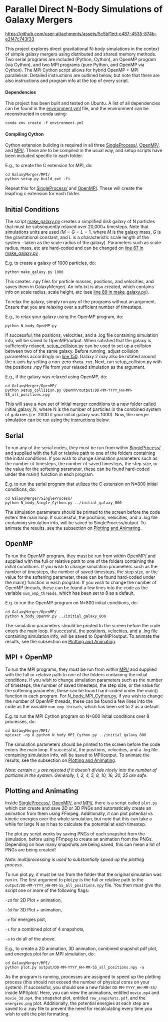 # Parallel Direct N-Body Simulations of Galaxy Mergers 



https://github.com/user-attachments/assets/5c5bf1ed-c487-4535-874b-e2f47c743f33



This project explores direct gravitational N-body simulations in the context of simple galaxy mergers using distributed and shared memory methods. Two serial programs are included (Python, Cython), an OpenMP program (via Cython), and two MPI programs (pure Python, and OpenMP via Cython). The MPI Cython script allows for hybrid OpenMP + MPI parallelism. Detailed instructions are outlined below, but note that there are also instructions and program info at the top of every script.


#### Dependencies
This project has been built and tested on Ubuntu. A list of all dependencies can be found in the [environment.yml](environment.yml) file, and the environment can be reconstructed in conda using:
```
conda env create -f environment.yml
```

#### Compiling Cython 
Cython extension building is required in all three [SingleProcess/](SingleProcess), [OpenMP/](OpenMP), and [MPI/](MPI). These are to be compiled in the usual way, and setup scripts have been included specific to each folder. 

E.g., to create the C extension for MPI, do:
```
cd GalaxyMerger/MPI/
python setup.py build_ext -fi
```
Repeat this for [SingleProcess/](SingleProcess) and [OpenMP/](OpenMP). These will create the leapfrog.c extension for each folder.

## Initial Conditions ## 

The script [make_galaxy.py](make_galaxy.py) creates a simplified disk galaxy of N particles that must be subsequently relaxed over 20,000+ timesteps. Note that simulations units are used ($M=G=L=1$, where $M$ is the galaxy mass, $G$ is the gravitational constant, and $L$ is a characteristic scale length of the system - taken as the scale radius of the galaxy). Parameters such as scale radius, mass, etc are hard-coded and can be changed on [line 67 in make_galaxy.py](https://github.com/CorboPy/GalaxyMerger/blob/7daefc3bddd869114ff9f2b590eb10de0b169fad/make_galaxy.py#L67) 

E.g. to create a galaxy of 1000 particles, do:

```
python make_galaxy.py 1000
```

This creates .npy files for particle masses, positions, and velocities, and saves them in GalaxyMerger/. An info.txt is also created, which contains info on scale radius, scale height, etc (see [line 89 in make_galaxy.py](https://github.com/CorboPy/GalaxyMerger/blob/7daefc3bddd869114ff9f2b590eb10de0b169fad/make_galaxy.py#L89)).

To relax the galaxy, simply run any of the programs without an argument. Ensure that you are relaxing over a sufficient number of timesteps.

E.g., to relax your galaxy using the OpenMP program, do:

```
python N_body_OpenMP.py
```

If successful, the positions, velocities, and a .log file containing simulation info, will be saved to OpenMP/output.
When satisfied that the galaxy is sufficiently relaxed, [setup_collision.py](setup_collision.py) can be used to set up a collision between two of the same galaxy. Before running, adjust collision parameters accordingly on [line 150](https://github.com/CorboPy/GalaxyMerger/blob/7daefc3bddd869114ff9f2b590eb10de0b169fad/setup_collision.py#L151). Galaxy 2 may also be rotated around the x-axis by setting a non-zero ```theta_rot```.
Next, run setup_collision.py with the positions .npy file from your relaxed simulation as the argument.

E.g., if the galaxy was relaxed using OpenMP, do:

```
cd GalaxyMerger/OpenMP/
python setup_collision.py OpenMP/output/DD-MM-YYYY_HH-MM-SS_all_positions.npy
```

This will save a new set of initial merger conditions to a new folder called initial_galaxy_N, where N is the number of particles in the combined system of galaxies (i.e. 2000 if your initial galaxy was 1000).
Now, the merger simulation can be run using the instructions below.

## Serial 
To run any of the serial codes, they must be run from within [SingleProcess/](SingleProcess) and supplied with the full or relative path to one of the folders containing the initial conditions. If you wish to change simulation parameters such as the number of timesteps, the number of saved timesteps, the step size, or the value for the softening parameter, these can be found hard-coded under the main() function in each program.

E.g. to run the serial program that utilizes the C extension on N=800 initial conditions, do:

```
cd GalaxyMerger/SingleProcess/
python N_body_Single_Cython.py ../initial_galaxy_800
```

The simulation parameters should be printed to the screen before the code enters the main loop. If successful, the positions, velocities, and a .log file containing simulation info, will be saved to SingleProcess/output. To animate the results, see the subsection on [Plotting and Animating](#plotting-and-animating).

## OpenMP 
To run the OpenMP program, they must be run from within [OpenMP/](OpenMP) and supplied with the full or relative path to one of the folders containing the initial conditions. If you wish to change simulation parameters such as the number of timesteps, the number of saved timesteps, the step size, or the value for the softening parameter, these can be found hard-coded under the main() function in each program. If you wish to change the number of OpenMP threads, these can be found a few lines into the code as the variable ```num_omp_threads```, which has been set to 8 as a default.

E.g. to run the OpenMP program on N=800 initial conditions, do:

```
cd GalaxyMerger/OpenMP/
python N_body_OpenMP.py ../initial_galaxy_800
```

The simulation parameters should be printed to the screen before the code enters the main loop. If successful, the positions, velocities, and a .log file containing simulation info, will be saved to OpenMP/output. To animate the results, see the subsection on [Plotting and Animating](#plotting-and-animating).

## MPI + OpenMP 
To run the MPI programs, they must be run from within [MPI/](MPI) and supplied with the full or relative path to one of the folders containing the initial conditions. If you wish to change simulation parameters such as the number of timesteps, the number of saved timesteps, the step size, or the value for the softening parameter, these can be found hard-coded under the main() function in each program. For [N_body_MPI_Cython.py](MPI/N_body_MPI_Cython.py), if you wish to change the number of OpenMP threads, these can be found a few lines into the code as the variable ```num_omp_threads```, which has been set to 2 as a default.

E.g. to run the MPI Cython program on N=800 initial conditions over 8 processes, do:

```
cd GalaxyMerger/MPI/
mpiexec -np 8 python N_body_MPI_Cython.py ../initial_galaxy_800
```

The simulation parameters should be printed to the screen before the code enters the main loop. If successful, the positions, velocities, and a .log file containing simulation info, will be saved to MPI/output. To animate the results, see the subsection on [Plotting and Animating](#plotting-and-animating).

*Note: certain ```n_p``` are rejected if it doesn't divide nicely into the number of particles in the system. Generally, 1, 2, 4, 5, 8, 10, 16, 20, 25 are safe.*

## Plotting and Animating
Inside [SingleProcess/](SingleProcess), [OpenMP/](OpenMP), and [MPI/](MPI), there is a script called ```plot.py``` which can create and save 2D or 3D PNGs and automatically create an animation from them using FFmpeg. Additionally, it can plot potential vs kinetic energies over the whole simulation, but note that this can take a while for large N as it has to calculate the potential at each timestep.

The plot.py script works by saving PNGs of each snapshot from the simulation, before using FFmpeg to create an animation from the PNGs. Depending on how many snapshots are being saved, this can mean a lot of PNGs are being created!

*Note: multiprocessing is used to substantially speed up the plotting process.*

To run plot.py, it must be ran from the folder that the original simulation was run in. The first argument to plot.py is the full or relative path to the ```output/DD-MM-YYYY_HH-MM-SS_all_positions.npy``` file. You then must give the script one or more of the following flags:

```-2d``` for 2D Plot + animation, 

```-3d``` for 3D Plot + animation, 

```-e``` for energies plot, 

```-s``` for a combined plot of 4 snapshots, 

```-a``` to do all of the above.

E.g., to create a 2D animation, 3D animation, combined snapshot pdf plot, and energies plot for an MPI simulation, do:

```
cd GalaxyMerger/MPI/
python plot.py output/DD-MM-YYYY_HH-MM-SS_all_positions.npy -a
```

As the program is running, processes are assigned to speed up the plotting process (this should not exceed the number of physical cores on your system). If successful, you should see a new folder ```DD-MM-YYYY_HH-MM-SS/``` inside MPI/plot/. Here, you can view the animations, entitled ```movie.mp4``` and ```movie_3d.mp4```, the snapshot plot, entitled ```row_snapshots.pdf```, and the ```energies.png``` plot. Additionally, the potential energies at each step are saved to a .npy file to prevent the need for recalculating every time you wish to edit the plot formatting.

